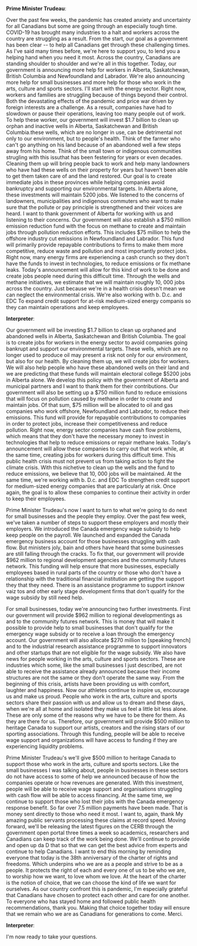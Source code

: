 

**Prime Minister Trudeau**:

Over the past few weeks, the pandemic has created anxiety and uncertainty for all Canadians but some are going through an especially tough time.
COVID-19 has brought many industries to a halt and workers across the country are struggling as a result.
From the start, our goal as a government has been clear -- to help all Canadians get through these challenging times.
As I've said many times before, we're here to support you, to lend you a helping hand when you need it most.
Across the country, Canadians are standing shoulder to shoulder and we're all in this together.
Today, our government is announcing more help for workers in Alberta, Saskatchewan, British Columbia and Newfoundland and Labrador.
We're also announcing more help for small businesses and more help for those who work in the arts, culture and sports sectors.
I'll start with the energy sector.
Right now, workers and families are struggling because of things beyond their control.
Both the devastating effects of the pandemic and price war driven by foreign interests are a challenge.
As a result, companies have had to slowdown or pause their operations, leaving too many people out of work.
To help these worker, our government will invest $1.7 billion to clean up orphan and inactive wells in Alberta, Saskatchewan and British Columbia.these wells, which are no longer in use, can be detrimental not only to our environment, but to people's health.
Think of the farmer who can't go anything on his land because of an abandoned well a few steps away from his home.
Think of the small town or indigenous communities strugling with this issuthat has been festering for years or even decades.
Cleaning them up will bring people back to work and help many landowners who have had these wells on their property for years but haven't been able to get them taken care of and the land restored.
Our goal is to create immediate jobs in these provinces while helping companies avoid bankruptcy and supporting our environmental targets.
In Alberta alone, these investments will maintain 5200 jobs.
We listened to the concerns of landowners, municipalities and indigenous commuters who want to make sure that the pollute or pay principle is strengthened and their voices are heard.
I want to thank government of Alberta for working with us and listening to their concerns.
Our government will also establish a $750 million emission reduction fund with the focus on methane to create and maintain jobs through pollution reduction efforts.
This includes $75 million to help the offshore industry cut emissions in Newfoundland and Labrador.
This fund will primarily provide repayable contributions to firms to make them more competitive, reduce waste and pollution and most importantly protect jobs.
Right now, many energy firms are experiencing a cash crunch so they don't have the funds to invest in technologies, to reduce emissions or fix methane leaks.
Today's announcement will allow for this kind of work to be done and create jobs people need during this difficult time.
Through the wells and methane initiatives, we estimate that we will maintain roughly 10, 000 jobs across the country.
Just because we're in a health crisis doesn't mean we can neglect the environmental crisis.
We're also working with b. D.c. and EDC To expand credit support for at-risk medium-sized energy companis so they can maintain operations and keep employees.



**Interpreter**:

Our government will be investing $1.7 billion to clean up orphaned and abandoned wells in Alberta, Saskatchewan and British Columbia.
The goal is to create jobs for workers in the energy sector to avoid companies going bankrupt and support our environmental targets.
These wells, which are no longer used to produce oil may present a risk not only for our environment, but also for our health.
By cleaning them up, we will create jobs for workers.
We will also help people who have these abandoned wells on their land and we are predicting that these funds will maintain electoral college $5200 jobs in Alberta alone.
We develop this policy with the government of Alberta and municipal partners and I want to thank them for their contributions.
Our government will also be setting up a $750 million fund to reduce emissions that will focus on pollution caused by methane in order to create and maintain jobs.
Of that sum, $75 million will be allocated to oil and gas companies who work offshore, Newfoundland and Labrador, to reduce their emissions.
This fund will provide for repayable contributions to companies in order to protect jobs, increase their competitiveness and reduce pollution.
Right now, energy sector companies have cash flow problems, which means that they don't have the necessary money to invest in technologies that help to reduce emissions or repair methane leaks.
Today's announcement will allow these companies to carry out that work while, at the same time, creating jobs for workers during this difficult time.
This public health crisis must not prevent us from taking action to fight the climate crisis.
With this nichetive to clean up the wells and the fund to reduce emissions, we believe that 10, 000 jobs will be maintained.
At the same time, we're working with b. D.c. and EDC To strengthen credit support for medium-sized energy companies that are particularly at risk.
Once again, the goal is to allow these companies to continue their activity in order to keep their employees.



Prime Minister Trudeau's now I want to turn to what we're going to do next for small businesses and the people they employ.
Over the past few week, we've taken a number of steps to support these employers and mostly their employers.
We introduced the Canada emergency wage subsidy to help keep people on the payroll.
We launched and expanded the Canada emergency business account for those businesses struggling with cash flow.
But ministers joly, bain and others have heard that some businesses are still falling through the cracks.
To fix that, our government will provide $962 million to regional development agencies and the community futures network.
This funding will help ensure that more businesses, especially employees based in rural parts of the country or those who don't have a relationship with the traditional financial institution are getting the support they that they need.
There is an assistance programme to support inknow vaiz tos and other early stage development firms that don't qualify for the wage subsidy by still need help.



For small businesses, today we're announcing two further investments.
First our government will provide $962 million to regional developmentings as and to the community futures network.
This is money that will make it possible to provide help to small businesses that don't qualify for the emergency wage subsidy or to receive a loan through the emergency account.
Our government will also allocate $270 million to [speaking french] and to the industrial research assistance programme to support innovators and other startups that are not eligible for the wage subsidy.
We also have news for people working in the arts, culture and sports sectors.
These are industries which some, like the small businesses I just described, are not able to receive the assistance already announced because their income structures are not the same or they don't operate the same way.
From the beginning of this crisis, artists have been providing us with comfort, laughter and happiness.
Now our athletes continue to inspire us, encourage us and make us proud.
People who work in the arts, culture and sports sectors share their passion with us and allow us to dream and these days, when we're all at home and isolated they make us feel a little bit less alone.
These are only some of the reasons why we have to be there for them.
As they are there for us. Therefore, our government will provide $500 million to heritage Canada to support our artists, creators and the rising stars of our sporting associations.
Through this funding, people will be able to receive wage support and organizations will have access to funding if they are experiencing liquidity problems.



Prime Minister Trudeau's we'll give $500 million to heritage Canada to support those who work in the arts, culture and sports sectors.
Like the small businesses I was talking about, people in businesses in these sectors do not have access to some of help we announced because of how the companies operate or how revenues are generated.
With this investment, people will be able to receive wage support and organisations struggling with cash flow will be able to access financing.
At the same time, we continue to support those who lost their jobs with the Canada emergency response benefit.
So far over 7.5 million payments have been made.
That is money sent directly to those who need it most.
I want to, again, thank My amazing public servants processing these claims at record speed.
Moving forward, we'll be releasing the latest figures on the CERB through the government open portal three times a week so academics, researchers and Canadians can keep track of the work being done.
We'll continue to provide and open up da D that so that we can get the best advice from experts and continue to help Canadians.
I want to end this morning by reminding everyone that today is the 38th anniversary of the charter of rights and freedoms.
Which underpins who we are as a people and strive to be as a people.
It protects the right of each and every one of us to be who we are, to worship how we want, to love whom we love.
At the heart of the charter is the notion of choice, that we can choose the kind of life we want for ourselves.
As our country confront this is pandemic, I'm especially grateful that Canadians have chosen to protect each other and care for one another.
To everyone who has stayed home and followed public health recommendations, thank you.
Making that choice together today will ensure that we remain who we are as Canadians for generations to come.
Merci.



**Interpreter**:

I'm now ready to take your questions.
